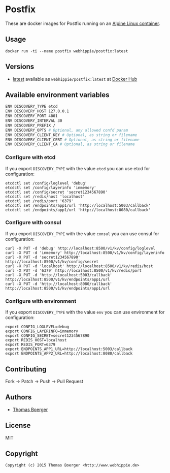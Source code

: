 # Postfix

These are docker images for Postfix running on an
[Alpine Linux container](https://registry.hub.docker.com/u/webhippie/alpine/).


## Usage

```
docker run -ti --name postfix webhippie/postfix:latest
```


## Versions

* [latest](https://github.com/dockhippie/postfix/tree/master)
  available as ```webhippie/postfix:latest``` at
  [Docker Hub](https://registry.hub.docker.com/u/webhippie/postfix/)










## Available environment variables

```bash
ENV DISCOVERY_TYPE etcd
ENV DISCOVERY_HOST 127.0.0.1
ENV DISCOVERY_PORT 4001
ENV DISCOVERY_INTERVAL 30
ENV DISCOVERY_PREFIX /
ENV DISCOVERY_OPTS # Optional, any allowed confd param
ENV DISCOVERY_CLIENT_KEY # Optional, as string or filename
ENV DISCOVERY_CLIENT_CERT # Optional, as string or filename
ENV DISCOVERY_CLIENT_CA # Optional, as string or filename
```


### Configure with etcd

If you export ```DISCOVERY_TYPE``` with the value ```etcd``` you can use etcd
for configuration:

```
etcdctl set /config/loglevel 'debug'
etcdctl set /config/layerinfo 'inmemory'
etcdctl set /config/secret 'secret1234567890'
etcdctl set /redis/host 'localhost'
etcdctl set /redis/port '6379'
etcdctl set /endpoints/app1/url 'http://localhost:5003/callback'
etcdctl set /endpoints/app1/url 'http://localhost:8080/callback'
```


### Configure with consul

If you export ```DISCOVERY_TYPE``` with the value ```consul``` you can use
consul for configuration:

```
curl -X PUT -d 'debug' http://localhost:8500/v1/kv/config/loglevel
curl -X PUT -d 'inmemory' http://localhost:8500/v1/kv/config/layerinfo
curl -X PUT -d 'secret1234567890' http://localhost:8500/v1/kv/config/secret
curl -X PUT -d 'localhost' http://localhost:8500/v1/kv/redis/host
curl -X PUT -d '6379' http://localhost:8500/v1/kv/redis/port
curl -X PUT -d 'http://localhost:5003/callback' http://localhost:8500/v1/kv/endpoints/app1/url
curl -X PUT -d 'http://localhost:8080/callback' http://localhost:8500/v1/kv/endpoints/app1/url
```


### Configure with environment

If you export ```DISCOVERY_TYPE``` with the value ```env``` you can use
environment for configuration:

```
export CONFIG_LOGLEVEL=debug
export CONFIG_LAYERINFO=inmemory
export CONFIG_SECRET=secret1234567890
export REDIS_HOST=localhost
export REDIS_PORT=6379
export ENDPOINTS_APP1_URL=http://localhost:5003/callback
export ENDPOINTS_APP2_URL=http://localhost:8080/callback
```









## Contributing

Fork -> Patch -> Push -> Pull Request


## Authors

* [Thomas Boerger](https://github.com/tboerger)


## License

MIT


## Copyright

```
Copyright (c) 2015 Thomas Boerger <http://www.webhippie.de>
```
